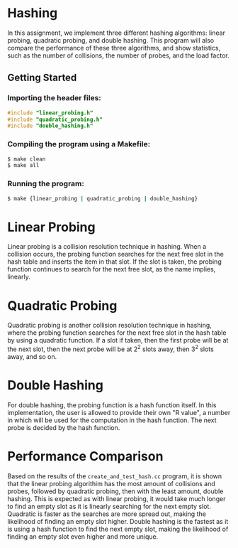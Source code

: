 # Hashing

In this assignment, we implement three different hashing algorithms: linear probing, quadratic probing, and double hashing. This program will also compare the performance of these three algorithms, and show statistics, such as the number of collisions, the number of probes, and the load factor.

## Getting Started

### Importing the header files:
```c++
#include "linear_probing.h"
#include "quadratic_probing.h"
#include "double_hashing.h"
```

### Compiling the program using a Makefile:
```bash
$ make clean
$ make all
```

### Running the program:
```bash
$ make {linear_probing | quadratic_probing | double_hashing}
```

# Linear Probing

Linear probing is a collision resolution technique in hashing. When a collision occurs, the probing function searches for the next free slot in the hash table and inserts the item in that slot. If the slot is taken, the probing function continues to search for the next free slot, as the name implies, linearly.

# Quadratic Probing

Quadratic probing is another collision resolution technique in hashing, where the probing function searches for the next free slot in the hash table by using a quadratic function. If a slot if taken, then the first probe will be at the next slot, then the next probe will be at 2<sup>2</sup> slots away, then 3<sup>2</sup> slots away, and so on.

# Double Hashing

For double hashing, the probing function is a hash function itself. In this implementation, the user is allowed to provide their own "R value", a number in which will be used for the computation in the hash function. The next probe is decided by the hash function.

# Performance Comparison

Based on the results of the `create_and_test_hash.cc` program, it is shown that the linear probing algorithim has the most amount of collisions and probes, followed by quadratic probing, then with the least amount, double hashing. This is expected as with linear probing, it would take much longer to find an empty slot as it is linearly searching for the next empty slot. Quadratic is faster as the searches are more spread out, making the likelihood of finding an empty slot higher. Double hashing is the fastest as it is using a hash function to find the next empty slot, making the likelihood of finding an empty slot even higher and more unique.